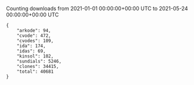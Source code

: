 
Counting downloads from 2021-01-01 00:00:00+00:00 UTC to 2021-05-24 00:00:00+00:00 UTC

```
{
    "arkode": 94,
    "cvode": 472,
    "cvodes": 109,
    "ida": 174,
    "idas": 69,
    "kinsol": 102,
    "sundials": 5246,
    "clones": 34415,
    "total": 40681
}
```

